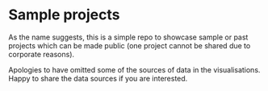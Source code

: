 # Sample projects
As the name suggests, this is a simple repo to showcase sample or past projects which can be made public (one project cannot be shared due to corporate reasons). 

Apologies to have omitted some of the sources of data in the visualisations. Happy to share the data sources if you are interested.
